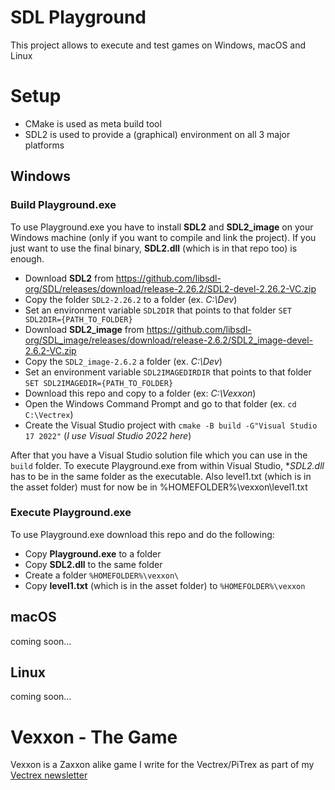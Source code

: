 # SDL Playground
This project allows to execute and test games on Windows, macOS and Linux

# Setup

- CMake is used as meta build tool
- SDL2 is used to provide a (graphical) environment on all 3 major platforms

## Windows

### Build Playground.exe

To use Playground.exe you have to install **SDL2** and **SDL2_image** on your Windows machine (only if you want to compile and link the project).
If you just want to use the final binary, **SDL2.dll** (which is in that repo too) is enough.

- Download **SDL2** from https://github.com/libsdl-org/SDL/releases/download/release-2.26.2/SDL2-devel-2.26.2-VC.zip
- Copy the folder ```SDL2-2.26.2``` to a folder (ex. *C:\Dev*)
- Set an environment variable ```SDL2DIR``` that points to that folder ```SET SDL2DIR={PATH_TO_FOLDER}```
- Download **SDL2_image** from https://github.com/libsdl-org/SDL_image/releases/download/release-2.6.2/SDL2_image-devel-2.6.2-VC.zip
- Copy the ```SDL2_image-2.6.2``` a folder (ex. *C:\Dev*)
- Set an environment variable ```SDL2IMAGEDIRDIR``` that points to that folder ```SET SDL2IMAGEDIR={PATH_TO_FOLDER}```
- Download this repo and copy to a folder (ex: *C:\Vexxon*)
- Open the Windows Command Prompt and go to that folder (ex. ```cd C:\Vectrex```)
- Create the Visual Studio project with ```cmake -B build -G"Visual Studio 17 2022"``` (*I use Visual Studio 2022 here*)

After that you have a Visual Studio solution file which you can use in the ```build``` folder.
To execute Playground.exe from within Visual Studio, **SDL2.dll* has to be in the same folder as the executable.
Also level1.txt (which is in the asset folder) must for now be in %HOMEFOLDER%\vexxon\level1.txt


### Execute Playground.exe

To use Playground.exe download this repo and do the following:

- Copy **Playground.exe** to a folder
- Copy **SDL2.dll** to the same folder
- Create a folder ```%HOMEFOLDER%\vexxon\```
- Copy **level1.txt** (which is in the asset folder) to ```%HOMEFOLDER%\vexxon```


## macOS

coming soon...

## Linux

coming soon...

# Vexxon - The Game

Vexxon is a Zaxxon alike game I write for the Vectrex/PiTrex as part of my [Vectrex newsletter](https://vectrex.substack.com)
